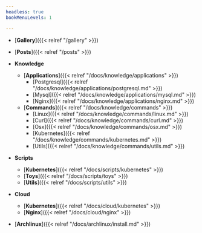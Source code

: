 ```yaml
---
headless: true
bookMenuLevels: 1

---
```


- [**Gallery**]({{< relref "/gallery" >}})

- [**Posts**]({{< relref "/posts" >}})

- **Knowledge**
  - [**Applications**]({{< relref "/docs/knowledge/applications" >}})
    - [Postgresql]({{< relref "/docs/knowledge/applications/postgresql.md" >}})
    - [Mysql]({{< relref "/docs/knowledge/applications/mysql.md" >}})
    - [Nginx]({{< relref "/docs/knowledge/applications/nginx.md" >}})
  - [**Commands**]({{< relref "/docs/knowledge/commands" >}})
    - [Linux]({{< relref "/docs/knowledge/commands/linux.md" >}})
    - [Curl]({{< relref "/docs/knowledge/commands/curl.md" >}})
    - [Osx]({{< relref "/docs/knowledge/commands/osx.md" >}})
    - [Kubernetes]({{< relref "/docs/knowledge/commands/kubernetes.md" >}})
    - [Utils]({{< relref "/docs/knowledge/commands/utils.md" >}})
- **Scripts**
  - [**Kubernetes**]({{< relref "/docs/scripts/kubernetes" >}})
  - [**Toys**]({{< relref "/docs/scripts/toys" >}})
  - [**Utils**]({{< relref "/docs/scripts/utils" >}})
- **Cloud**
  - [**Kubernetes**]({{< relref "/docs/cloud/kubernetes" >}})
  - [**Nginx**]({{< relref "/docs/cloud/nginx" >}})
- [**Archlinux**]({{< relref "/docs/archlinux/install.md" >}})
